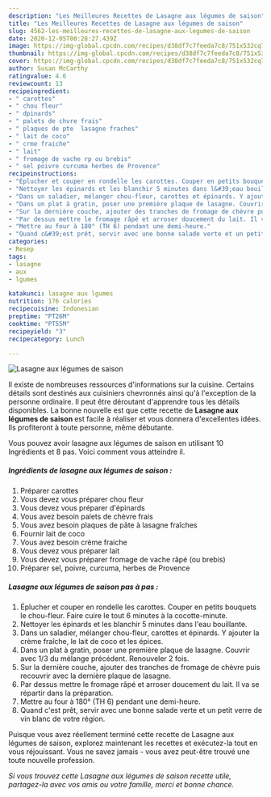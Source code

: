 ```yaml
---
description: "Les Meilleures Recettes de Lasagne aux légumes de saison"
title: "Les Meilleures Recettes de Lasagne aux légumes de saison"
slug: 4562-les-meilleures-recettes-de-lasagne-aux-legumes-de-saison
date: 2020-12-05T00:28:27.439Z
image: https://img-global.cpcdn.com/recipes/d38df7c7feeda7c8/751x532cq70/lasagne-aux-legumes-de-saison-photo-principale-de-la-recette.jpg
thumbnail: https://img-global.cpcdn.com/recipes/d38df7c7feeda7c8/751x532cq70/lasagne-aux-legumes-de-saison-photo-principale-de-la-recette.jpg
cover: https://img-global.cpcdn.com/recipes/d38df7c7feeda7c8/751x532cq70/lasagne-aux-legumes-de-saison-photo-principale-de-la-recette.jpg
author: Susan McCarthy
ratingvalue: 4.6
reviewcount: 13
recipeingredient:
- " carottes"
- " chou fleur"
- " dpinards"
- " palets de chvre frais"
- " plaques de pte  lasagne fraches"
- " lait de coco"
- " crme fraiche"
- " lait"
- " fromage de vache rp ou brebis"
- " sel poivre curcuma herbes de Provence"
recipeinstructions:
- "Éplucher et couper en rondelle les carottes. Couper en petits bouquets le chou-fleur. Faire cuire le tout 6 minutes à la cocotte-minute."
- "Nettoyer les épinards et les blanchir 5 minutes dans l&#39;eau bouillante."
- "Dans un saladier, mélanger chou-fleur, carottes et épinards. Y ajouter la crème fraîche, le lait de coco et les épices."
- "Dans un plat à gratin, poser une première plaque de lasagne. Couvrir avec 1/3 du mélange précédent. Renouveler 2 fois."
- "Sur la dernière couche, ajouter des tranches de fromage de chèvre puis recouvrir avec la dernière plaque de lasagne."
- "Par dessus mettre le fromage râpé et arroser doucement du lait. Il va se répartir dans la préparation."
- "Mettre au four à 180° (TH 6) pendant une demi-heure."
- "Quand c&#39;est prêt, servir avec une bonne salade verte et un petit verre de vin blanc de votre région."
categories:
- Resep
tags:
- lasagne
- aux
- lgumes

katakunci: lasagne aux lgumes 
nutrition: 176 calories
recipecuisine: Indonesian
preptime: "PT26M"
cooktime: "PT55M"
recipeyield: "3"
recipecategory: Lunch

---
```



![Lasagne aux légumes de saison](https://img-global.cpcdn.com/recipes/d38df7c7feeda7c8/751x532cq70/lasagne-aux-legumes-de-saison-photo-principale-de-la-recette.jpg)

Il existe de nombreuses ressources d'informations sur la cuisine. Certains détails sont destinés aux cuisiniers chevronnés ainsi qu'à l'exception de la personne ordinaire. Il peut être déroutant d'apprendre tous les détails disponibles. La bonne nouvelle est que cette recette de <strong> Lasagne aux légumes de saison </strong> est facile à réaliser et vous donnera d'excellentes idées. Ils profiteront à toute personne, même débutante.

<!--inarticleads1-->

Vous pouvez avoir lasagne aux légumes de saison en utilisant 10 Ingrédients et 8 pas. Voici comment vous atteindre il.

##### Ingrédients de lasagne aux légumes de saison :

1. Préparer  carottes
1. Vous devez vous préparer  chou fleur
1. Vous devez vous préparer  d&#39;épinards
1. Vous avez besoin  palets de chèvre frais
1. Vous avez besoin  plaques de pâte à lasagne fraîches
1. Fournir  lait de coco
1. Vous avez besoin  crème fraiche
1. Vous devez vous préparer  lait
1. Vous devez vous préparer  fromage de vache râpé (ou brebis)
1. Préparer  sel, poivre, curcuma, herbes de Provence




<!--inarticleads2-->

##### Lasagne aux légumes de saison pas à pas :

1. Éplucher et couper en rondelle les carottes. Couper en petits bouquets le chou-fleur. Faire cuire le tout 6 minutes à la cocotte-minute.
1. Nettoyer les épinards et les blanchir 5 minutes dans l&#39;eau bouillante.
1. Dans un saladier, mélanger chou-fleur, carottes et épinards. Y ajouter la crème fraîche, le lait de coco et les épices.
1. Dans un plat à gratin, poser une première plaque de lasagne. Couvrir avec 1/3 du mélange précédent. Renouveler 2 fois.
1. Sur la dernière couche, ajouter des tranches de fromage de chèvre puis recouvrir avec la dernière plaque de lasagne.
1. Par dessus mettre le fromage râpé et arroser doucement du lait. Il va se répartir dans la préparation.
1. Mettre au four à 180° (TH 6) pendant une demi-heure.
1. Quand c&#39;est prêt, servir avec une bonne salade verte et un petit verre de vin blanc de votre région.




<!--inarticleads1-->

<p>
Puisque vous avez réellement terminé cette recette de Lasagne aux légumes de saison, explorez maintenant les recettes et exécutez-la tout en vous réjouissant. Vous ne savez jamais - vous avez peut-être trouvé une toute nouvelle profession.
</p>

<p>
<i>Si vous trouvez cette Lasagne aux légumes de saison recette utile, partagez-la avec vos amis ou votre famille, merci et bonne chance.</i>
</p>
